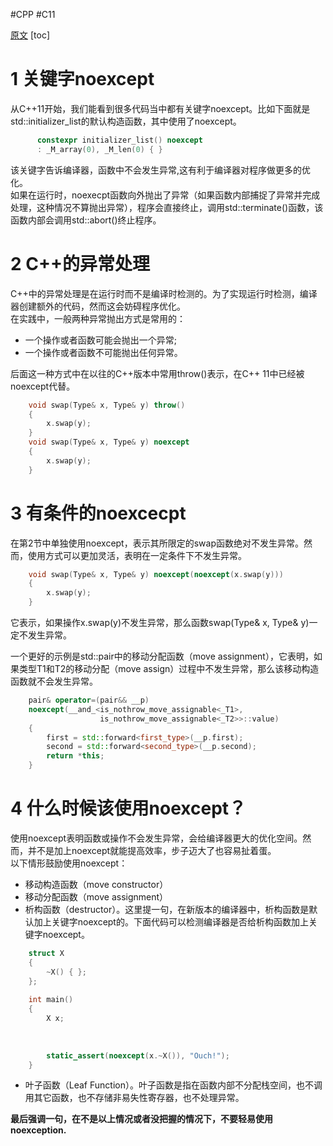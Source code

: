 #CPP 
#C11 

[原文](https://www.cnblogs.com/sword03/p/10020344.html)
[toc]

# 1 关键字noexcept


从C++11开始，我们能看到很多代码当中都有关键字noexcept。比如下面就是std::initializer_list的默认构造函数，其中使用了noexcept。

```cpp
      constexpr initializer_list() noexcept
      : _M_array(0), _M_len(0) { }

```

该关键字告诉编译器，函数中不会发生异常,这有利于编译器对程序做更多的优化。  
如果在运行时，noexecpt函数向外抛出了异常（如果函数内部捕捉了异常并完成处理，这种情况不算抛出异常），程序会直接终止，调用std::terminate()函数，该函数内部会调用std::abort()终止程序。

# 2 C++的异常处理


C++中的异常处理是在运行时而不是编译时检测的。为了实现运行时检测，编译器创建额外的代码，然而这会妨碍程序优化。  
在实践中，一般两种异常抛出方式是常用的：

*   一个操作或者函数可能会抛出一个异常;
*   一个操作或者函数不可能抛出任何异常。

后面这一种方式中在以往的C++版本中常用throw()表示，在C++ 11中已经被noexcept代替。

```cpp
    void swap(Type& x, Type& y) throw()   
    {
        x.swap(y);
    }
    void swap(Type& x, Type& y) noexcept  
    {
        x.swap(y);
    }

```

# 3 有条件的noexcecpt


在第2节中单独使用noexcept，表示其所限定的swap函数绝对不发生异常。然而，使用方式可以更加灵活，表明在一定条件下不发生异常。

```cpp
    void swap(Type& x, Type& y) noexcept(noexcept(x.swap(y)))    
    {
        x.swap(y);
    }

```

它表示，如果操作x.swap(y)不发生异常，那么函数swap(Type& x, Type& y)一定不发生异常。

一个更好的示例是std::pair中的移动分配函数（move assignment），它表明，如果类型T1和T2的移动分配（move assign）过程中不发生异常，那么该移动构造函数就不会发生异常。

```cpp
    pair& operator=(pair&& __p)
    noexcept(__and_<is_nothrow_move_assignable<_T1>,
                    is_nothrow_move_assignable<_T2>>::value)
    {
        first = std::forward<first_type>(__p.first);
        second = std::forward<second_type>(__p.second);
        return *this;
    }

```

# 4 什么时候该使用noexcept？


使用noexcept表明函数或操作不会发生异常，会给编译器更大的优化空间。然而，并不是加上noexcept就能提高效率，步子迈大了也容易扯着蛋。  
以下情形鼓励使用noexcept：

*   移动构造函数（move constructor）
*   移动分配函数（move assignment）
*   析构函数（destructor）。这里提一句，在新版本的编译器中，析构函数是默认加上关键字noexcept的。下面代码可以检测编译器是否给析构函数加上关键字noexcept。

```cpp
    struct X
    {
        ~X() { };
    };
    
    int main()
    {
        X x;
    
        
        
        static_assert(noexcept(x.~X()), "Ouch!");
    }

```

*   叶子函数（Leaf Function）。叶子函数是指在函数内部不分配栈空间，也不调用其它函数，也不存储非易失性寄存器，也不处理异常。

**最后强调一句，在不是以上情况或者没把握的情况下，不要轻易使用noexception.**